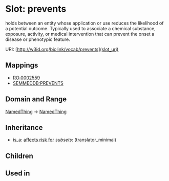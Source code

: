 # Slot: prevents


holds between an entity whose application or use reduces the likelihood of a potential outcome.  Typically used to associate a chemical substance, exposure, activity, or medical intervention that can prevent the onset a disease or phenotypic feature.

URI: [http://w3id.org/biolink/vocab/prevents](slot_uri)
## Mappings

 * [RO:0002559](http://purl.obolibrary.org/obo/RO_0002559)
 * [SEMMEDDB:PREVENTS](http://purl.obolibrary.org/obo/SEMMEDDB_PREVENTS)
## Domain and Range

[NamedThing](NamedThing.md) -> [NamedThing](NamedThing.md)
## Inheritance

 *  is_a: [affects risk for](affects_risk_for.md) *subsets*: (translator_minimal)
## Children

## Used in

